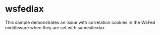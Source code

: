 # wsfedlax
This sample demonstrates an issue with correlation cookies in the WsFed middleware when they are set with samesite=lax
